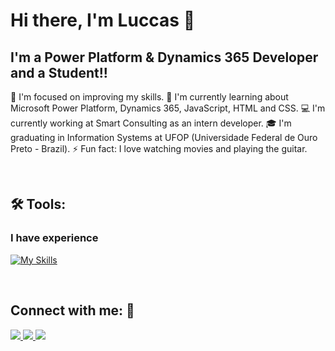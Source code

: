 # Hi there, I'm Luccas :wave:

## I'm a Power Platform & Dynamics 365 Developer and a Student!!

🔭 I'm focused on improving my skills.
🌱 I'm currently learning about Microsoft Power Platform, Dynamics 365, JavaScript, HTML and CSS.
💻 I'm currently working at Smart Consulting as an intern developer.
🎓 I'm graduating in Information Systems at UFOP (Universidade Federal de Ouro Preto - Brazil).
⚡ Fun fact: I love watching movies and playing the guitar.

</br>

## 🛠 Tools:

### I have experience

[![My Skills](https://skillicons.dev/icons?i=c,cs,js,java,git,github)](https://skillicons.dev)

</br>

## Connect with me: :iphone:

<a href="https://www.linkedin.com/in/luccas-carneiro-678689171/" target="_blank">
  <img src="https://img.shields.io/badge/-LinkedIn-%230077B5?style=for-the-badge&logo=linkedin&logoColor=white" target="_blank">
</a>
<a href = "mailto:luccas.carneiro@aluno.ufop.edu.br">
  <img src="https://img.shields.io/badge/-Gmail-%23333?style=for-the-badge&logo=gmail&logoColor=white" target="_blank">
</a>
<a href="https://instagram.com/luccascarneiro/" target="_blank">
  <img src="https://img.shields.io/badge/-Instagram-%23E4405F?style=for-the-badge&logo=instagram&logoColor=white" target="_blank">
</a>
